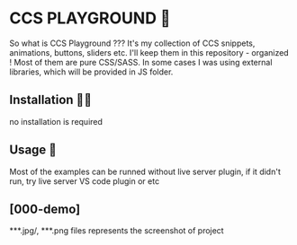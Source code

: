 # CCS PLAYGROUND 🦜
So what is CCS Playground ??? It's my collection of CCS snippets, animations, buttons, sliders etc. I'll keep them in this repository - organized ! Most of them are pure CSS/SASS. In some cases I was using external libraries, which will be provided in JS folder.

## Installation 🙅‍♂️
no installation is required 

## Usage 🥢
Most of the examples can be runned without live server plugin, if it didn't run, try live server VS code plugin or etc

## [000-demo]
***.jpg/, ***.png files represents the screenshot of project




